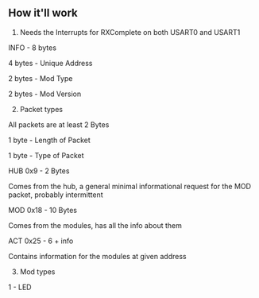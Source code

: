 ## How it'll work

1. Needs the Interrupts for RXComplete on both USART0 and USART1

INFO - 8 bytes

4 bytes - Unique Address

2 bytes - Mod Type

2 bytes - Mod Version

2. Packet types

All packets are at least 2 Bytes

1 byte - Length of Packet

1 byte - Type of Packet

HUB 0x9 - 2 Bytes

Comes from the hub, a general minimal informational request for the MOD packet, probably intermittent

MOD 0x18 - 10 Bytes

Comes from the modules, has all the info about them

ACT 0x25 - 6 + info

Contains information for the modules at given address

3. Mod types

1 - LED